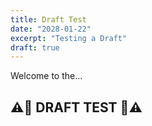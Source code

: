 ```yaml
---
title: Draft Test
date: "2028-01-22"
excerpt: "Testing a Draft"
draft: true
---
```


Welcome to the…

## ⚠️🚨 DRAFT TEST 🚨⚠️
